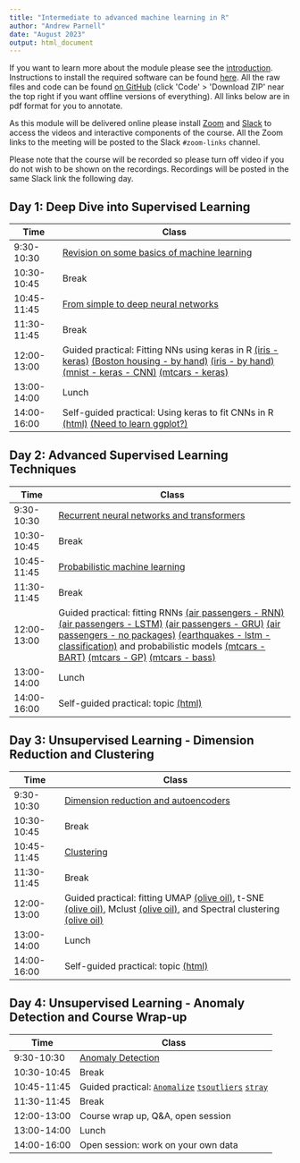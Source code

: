 ```yaml
---
title: "Intermediate to advanced machine learning in R"
author: "Andrew Parnell"
date: "August 2023"
output: html_document
---
```


If you want to learn more about the module please see the [introduction](https://andrewcparnell.github.io/intermediate_ML/intro.html). Instructions to install the required software can be found [here](https://andrewcparnell.github.io/intermediate_ML/Prerequisites.html). All the raw files and code can be found [on GitHub](https://www.github.com/andrewcparnell/intermediate_ML) (click 'Code' > 'Download ZIP' near the top right if you want offline versions of everything). All links below are in pdf format for you to annotate.

As this module will be delivered online please install [Zoom](https://www.zoom.us) and [Slack](https://slack.com) to access the videos and interactive components of the course. All the Zoom links to the meeting will be posted to the Slack `#zoom-links` channel. 

Please note that the course will be recorded so please turn off video if you do not wish to be shown on the recordings. Recordings will be posted in the same Slack link the following day.

## Day 1: Deep Dive into Supervised Learning

Time  | Class
------------- | ----------------------------------------------------
9:30-10:30 | [Revision on some basics of machine learning](https://andrewcparnell.github.io/intermediate_ML/slides/class_1_intro_ML.pdf)
10:30-10:45 | Break
10:45-11:45 | [From simple to deep neural networks](https://andrewcparnell.github.io/intermediate_ML/slides/class_2_DL.pdf)
11:30-11:45 | Break 
12:00-13:00 | Guided practical: Fitting NNs using keras in R [(iris - keras)](https://andrewcparnell.github.io/intermediate_ML/scripts/iris_keras.R) [(Boston housing - by hand)](https://andrewcparnell.github.io/intermediate_ML/scripts/boston_nopackages.R) [(iris - by hand)](https://andrewcparnell.github.io/intermediate_ML/scripts/iris_nopackages.R) [(mnist - keras - CNN)](https://andrewcparnell.github.io/intermediate_ML/scripts/mnist_keras_cnn.R) [(mtcars - keras)](https://andrewcparnell.github.io/intermediate_ML/scripts/iris_nopackages.R)
13:00-14:00 | Lunch
14:00-16:00 | Self-guided practical: Using keras to fit CNNs in R [(html)](https://andrewcparnell.github.io/intermediate_ML/practicals/practical_1_DNNs.html) [(Need to learn ggplot?)](https://andrewcparnell.github.io/intermediate_ML/practicals/learn_ggplot2.R) 

## Day 2: Advanced Supervised Learning Techniques

Time  | Class
------------- | ----------------------------------------------------
9:30-10:30 | [Recurrent neural networks and transformers](https://andrewcparnell.github.io/intermediate_ML/slides/class_3_RNNs.pdf) 
10:30-10:45 | Break
10:45-11:45 | [Probabilistic machine learning](https://andrewcparnell.github.io/intermediate_ML/slides/class_4_probML.pdf) 
11:30-11:45 | Break
12:00-13:00 | Guided practical: fitting RNNs [(air passengers - RNN)](https://andrewcparnell.github.io/intermediate_ML/scripts/airpassengers_keras_rnn.R) [(air passengers - LSTM)](https://andrewcparnell.github.io/intermediate_ML/scripts/airpassengers_keras_lstm.R) [(air passengers - GRU)](https://andrewcparnell.github.io/intermediate_ML/scripts/airpassengers_keras_GRU.R) [(air passengers - no packages)](https://andrewcparnell.github.io/intermediate_ML/scripts/airpassengers_nopackages_rnn.R) [(earthquakes - lstm - classification)](https://andrewcparnell.github.io/intermediate_ML/scripts/airpassengers_nopackages_rnn.R) and probabilistic models [(mtcars - BART)](https://andrewcparnell.github.io/intermediate_ML/scripts/mtcars_bart.R) [(mtcars - GP)](https://andrewcparnell.github.io/intermediate_ML/scripts/mtcars_bayesgpfit.R) [(mtcars - bass)](https://andrewcparnell.github.io/intermediate_ML/scripts/mtcars_bass.R) 
13:00-14:00 | Lunch
14:00-16:00 | Self-guided practical: topic [(html)](https://andrewcparnell.github.io/intermediate_ML/practicals/link.html) 

## Day 3: Unsupervised Learning - Dimension Reduction and Clustering

Time  | Class
------------- | ----------------------------------------------------
9:30-10:30 | [Dimension reduction and autoencoders](https://andrewcparnell.github.io/intermediate_ML/slides/class_5_dimensionreduction.pdf) 
10:30-10:45 | Break
10:45-11:45 | [Clustering](https://andrewcparnell.github.io/intermediate_ML/slides/class_6_clustering.pdf) 
11:30-11:45 | Break
12:00-13:00 | Guided practical: fitting UMAP [(olive oil)](https://andrewcparnell.github.io/intermediate_ML/scripts/oliveoil_umap.R), t-SNE [(olive oil)](https://andrewcparnell.github.io/intermediate_ML/scripts/oliveoil_tsne.R), Mclust [(olive oil)](https://andrewcparnell.github.io/intermediate_ML/scripts/oliveoil_mclust.R), and Spectral clustering [(olive oil)](https://andrewcparnell.github.io/intermediate_ML/scripts/oliveoil_spectral.R)
13:00-14:00 | Lunch
14:00-16:00 | Self-guided practical: topic [(html)](https://andrewcparnell.github.io/intermediate_ML/practicals/link.html)

## Day 4: Unsupervised Learning - Anomaly Detection and Course Wrap-up

Time  | Class
------------- | ----------------------------------------------------
9:30-10:30 | [Anomaly Detection](https://andrewcparnell.github.io/intermediate_ML/slides/link.pdf) 
10:30-10:45 | Break
10:45-11:45 | Guided practical: [`Anomalize`](https://andrewcparnell.github.io/intermediate_ML/scripts/cran_downloads_anomalize.R) [`tsoutliers`](https://andrewcparnell.github.io/intermediate_ML/scripts/cran_downloads_tsoutliers.R) [`stray`](https://andrewcparnell.github.io/intermediate_ML/scripts/cran_downloads_stray.R)
11:30-11:45 | Break
12:00-13:00 | Course wrap up, Q&A, open session
13:00-14:00 | Lunch
14:00-16:00 | Open session: work on your own data 
